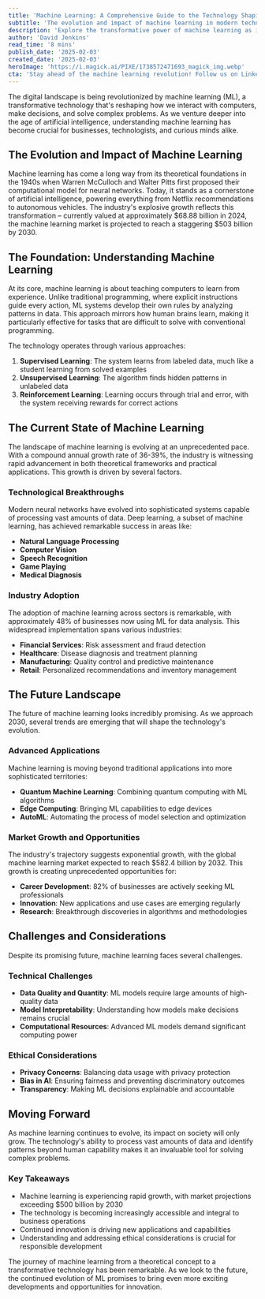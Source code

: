 ```yaml
---
title: 'Machine Learning: A Comprehensive Guide to the Technology Shaping Our Future'
subtitle: 'The evolution and impact of machine learning in modern technology'
description: 'Explore the transformative power of machine learning as it reshapes how we interact with computers, make decisions, and solve complex problems. Delve into its evolution, current trends, and the promising future that awaits businesses and technologists alike.'
author: 'David Jenkins'
read_time: '8 mins'
publish_date: '2025-02-03'
created_date: '2025-02-03'
heroImage: 'https://i.magick.ai/PIXE/1738572471693_magick_img.webp'
cta: 'Stay ahead of the machine learning revolution! Follow us on LinkedIn for daily insights into AI and ML developments that are shaping our technological future.'
---
```


The digital landscape is being revolutionized by machine learning (ML), a transformative technology that's reshaping how we interact with computers, make decisions, and solve complex problems. As we venture deeper into the age of artificial intelligence, understanding machine learning has become crucial for businesses, technologists, and curious minds alike.

## The Evolution and Impact of Machine Learning

Machine learning has come a long way from its theoretical foundations in the 1940s when Warren McCulloch and Walter Pitts first proposed their computational model for neural networks. Today, it stands as a cornerstone of artificial intelligence, powering everything from Netflix recommendations to autonomous vehicles. The industry's explosive growth reflects this transformation – currently valued at approximately $68.88 billion in 2024, the machine learning market is projected to reach a staggering $503 billion by 2030.

## The Foundation: Understanding Machine Learning

At its core, machine learning is about teaching computers to learn from experience. Unlike traditional programming, where explicit instructions guide every action, ML systems develop their own rules by analyzing patterns in data. This approach mirrors how human brains learn, making it particularly effective for tasks that are difficult to solve with conventional programming.

The technology operates through various approaches:

1. **Supervised Learning**: The system learns from labeled data, much like a student learning from solved examples
2. **Unsupervised Learning**: The algorithm finds hidden patterns in unlabeled data
3. **Reinforcement Learning**: Learning occurs through trial and error, with the system receiving rewards for correct actions

## The Current State of Machine Learning

The landscape of machine learning is evolving at an unprecedented pace. With a compound annual growth rate of 36-39%, the industry is witnessing rapid advancement in both theoretical frameworks and practical applications. This growth is driven by several factors.

### Technological Breakthroughs

Modern neural networks have evolved into sophisticated systems capable of processing vast amounts of data. Deep learning, a subset of machine learning, has achieved remarkable success in areas like:

- **Natural Language Processing**
- **Computer Vision**
- **Speech Recognition**
- **Game Playing**
- **Medical Diagnosis**

### Industry Adoption

The adoption of machine learning across sectors is remarkable, with approximately 48% of businesses now using ML for data analysis. This widespread implementation spans various industries:

- **Financial Services**: Risk assessment and fraud detection
- **Healthcare**: Disease diagnosis and treatment planning
- **Manufacturing**: Quality control and predictive maintenance
- **Retail**: Personalized recommendations and inventory management

## The Future Landscape

The future of machine learning looks incredibly promising. As we approach 2030, several trends are emerging that will shape the technology's evolution.

### Advanced Applications

Machine learning is moving beyond traditional applications into more sophisticated territories:

- **Quantum Machine Learning**: Combining quantum computing with ML algorithms
- **Edge Computing**: Bringing ML capabilities to edge devices
- **AutoML**: Automating the process of model selection and optimization

### Market Growth and Opportunities

The industry's trajectory suggests exponential growth, with the global machine learning market expected to reach $582.4 billion by 2032. This growth is creating unprecedented opportunities for:

- **Career Development**: 82% of businesses are actively seeking ML professionals
- **Innovation**: New applications and use cases are emerging regularly
- **Research**: Breakthrough discoveries in algorithms and methodologies

## Challenges and Considerations

Despite its promising future, machine learning faces several challenges.

### Technical Challenges

- **Data Quality and Quantity**: ML models require large amounts of high-quality data
- **Model Interpretability**: Understanding how models make decisions remains crucial
- **Computational Resources**: Advanced ML models demand significant computing power

### Ethical Considerations

- **Privacy Concerns**: Balancing data usage with privacy protection
- **Bias in AI**: Ensuring fairness and preventing discriminatory outcomes
- **Transparency**: Making ML decisions explainable and accountable

## Moving Forward

As machine learning continues to evolve, its impact on society will only grow. The technology's ability to process vast amounts of data and identify patterns beyond human capability makes it an invaluable tool for solving complex problems.

### Key Takeaways

- Machine learning is experiencing rapid growth, with market projections exceeding $500 billion by 2030
- The technology is becoming increasingly accessible and integral to business operations
- Continued innovation is driving new applications and capabilities
- Understanding and addressing ethical considerations is crucial for responsible development

The journey of machine learning from a theoretical concept to a transformative technology has been remarkable. As we look to the future, the continued evolution of ML promises to bring even more exciting developments and opportunities for innovation.